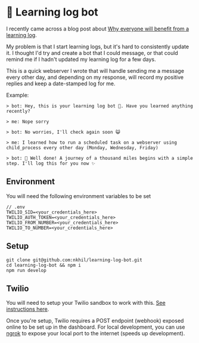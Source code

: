 # 🤖 Learning log bot

I recently came across a blog post about [Why everyone will benefit from a learning log](https://boyney123.medium.com/why-you-should-keep-a-development-log-9dfcc853e4e1). 

My problem is that I start learning logs, but it's hard to consistently update it. I thought I'd try and create a bot that I could message, or that could remind me if I hadn't updated my learning log for a few days.

This is a quick webserver I wrote that will handle sending me a message every other day, and depending on my response, will record my positive replies and keep a date-stamped log for me.

Example:
```
> bot: Hey, this is your learning log bot 🤖. Have you learned anything recently?

> me: Nope sorry

> bot: No worries, I'll check again soon 😺

> me: I learned how to run a scheduled task on a webserver using child_process every other day (Monday, Wednesday, Friday)

> bot: 🚀 Well done! A journey of a thousand miles begins with a simple step. I'll log this for you now ✨
```

## Environment

You will need the following environment variables to be set

```
// .env
TWILIO_SID=<your_credentials_here>
TWILIO_AUTH_TOKEN=<your_credentials_here>
TWILIO_FROM_NUMBER=<your_credentials_here>
TWILIO_TO_NUMBER=<your_credentials_here>
```

## Setup

```
git clone git@github.com:nkhil/learning-log-bot.git
cd learning-log-bot && npm i
npm run develop
```

## Twilio

You will need to setup your Twilio sandbox to work with this. [See instructions here](https://www.twilio.com/docs/whatsapp/quickstart/node).

Once you're setup, Twilio requires a POST endpoint (webhook) exposed online to be set up in the dashboard. For local development, you can use [ngrok](https://ngrok.com/) to expose your local port to the internet (speeds up development).

